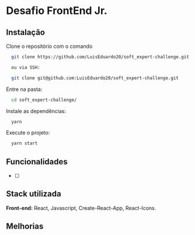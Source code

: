 # Desafio FrontEnd Jr.

## Instalação

Clone o repositório com o comando

```bash
  git clone https://github.com/LuisEduardo20/soft_expert-challenge.git

  ou via SSH:

  git clone git@github.com:LuisEduardo20/soft_expert-challenge.git
```

Entre na pasta:

```bash
  cd soft_expert-challenge/
```

Instale as dependências:

```bash
  yarn
```

Execute o projeto:

```bash
  yarn start
```

## Funcionalidades

- [ ]

## Stack utilizada

**Front-end:** React, Javascript, Create-React-App, React-Icons.

## Melhorias

